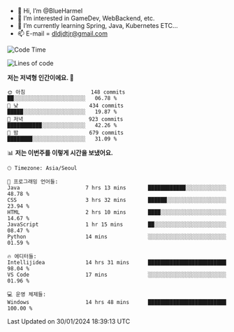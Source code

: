 - 👋 Hi, I’m @BlueHarmel
- 👀 I’m interested in GameDev, WebBackend, etc.
- 🌱 I’m currently learning Spring, Java, Kubernetes ETC...
- 📫 E-mail = dldjdtjr@gmail.com
  <!--START_SECTION:waka-->
![Code Time](http://img.shields.io/badge/Code%20Time-366%20hrs%2054%20mins-blue)

![Lines of code](https://img.shields.io/badge/%EC%A0%80%EB%8A%94%20%EC%97%AC%ED%83%9C%EA%B9%8C%EC%A7%80%20-39.8%20million%20%EC%A4%84%EC%9D%98%20%EC%BD%94%EB%93%9C%EB%A5%BC%20%EC%9E%91%EC%84%B1%ED%96%88%EC%96%B4%EC%9A%94.-blue)

**저는 저녁형 인간이에요. 🦉** 

```text
🌞 아침                     148 commits         ██░░░░░░░░░░░░░░░░░░░░░░░   06.78 % 
🌆 낮　                     434 commits         █████░░░░░░░░░░░░░░░░░░░░   19.87 % 
🌃 저녁                     923 commits         ███████████░░░░░░░░░░░░░░   42.26 % 
🌙 밤　                     679 commits         ████████░░░░░░░░░░░░░░░░░   31.09 % 
```


📊 **저는 이번주를 이렇게 시간을 보냈어요.** 

```text
🕑︎ Timezone: Asia/Seoul

💬 프로그래밍 언어들: 
Java                     7 hrs 13 mins       ████████████░░░░░░░░░░░░░   48.78 % 
CSS                      3 hrs 32 mins       ██████░░░░░░░░░░░░░░░░░░░   23.94 % 
HTML                     2 hrs 10 mins       ████░░░░░░░░░░░░░░░░░░░░░   14.67 % 
JavaScript               1 hr 15 mins        ██░░░░░░░░░░░░░░░░░░░░░░░   08.47 % 
Python                   14 mins             ░░░░░░░░░░░░░░░░░░░░░░░░░   01.59 % 

🔥 에디터들: 
Intellijidea             14 hrs 31 mins      █████████████████████████   98.04 % 
VS Code                  17 mins             ░░░░░░░░░░░░░░░░░░░░░░░░░   01.96 % 

💻 운영 체제들: 
Windows                  14 hrs 48 mins      █████████████████████████   100.00 % 
```


 Last Updated on 30/01/2024 18:39:13 UTC
<!--END_SECTION:waka-->
<!---
BlueHarmel/BlueHarmel is a ✨ special ✨ repository because its `README.md` (this file) appears on your GitHub profile.
You can click the Preview link to take a look at your changes.
--->

